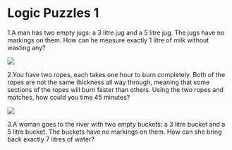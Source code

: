 # Logic Puzzles 1

1.A man has two empty jugs: a 3 litre jug and a 5 litre jug. The jugs have no markings on them. How can he measure exactly 1 litre of milk without wasting any?

![](https://github.com/supportingami/sami-maths-club/blob/master/maths-club-pack/images/logic-puzzles-one-1.png?raw=true)

2.You have two ropes, each takes one hour to burn completely. Both of the ropes are not the same thickness all way through, meaning that some sections of the ropes will burn faster than others. Using the two ropes and matches, how could you time 45 minutes?

![](https://github.com/supportingami/sami-maths-club/blob/master/maths-club-pack/images/logic-puzzles-one-2.png?raw=true)

3.A woman goes to the river with two empty buckets: a 3 litre bucket and a 5 litre bucket. The buckets have no markings on them. How can she bring back exactly 7 litres of water?